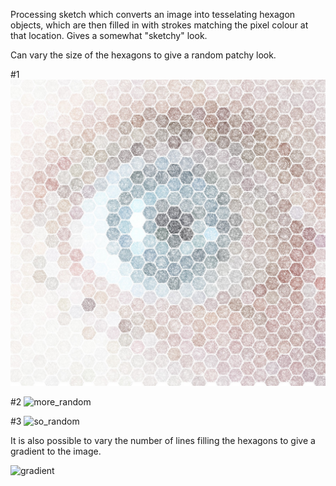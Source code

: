 Processing sketch which converts an image into tesselating hexagon objects, which are then filled in with strokes matching the pixel colour at that location. Gives a somewhat "sketchy" look. 

Can vary the size of the hexagons to give a random patchy look. 

#1
![tame](https://github.com/calamont/Hexagon-sketcher/blob/master/images/eye_processed_1.jpg)


#2
![more_random](calamont.github.com/Hexagon-sketcher/images/eye_processed_1.jpg)


#3
![so_random](calamont.github.com/Hexagon-sketcher/images/eye_processed_1.jpg)

It is also possible to vary the number of lines filling the hexagons to give a gradient to the image.

![gradient](calamont.github.com/Hexagon-sketcher/images/iris.jpg)
